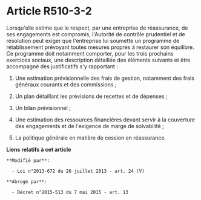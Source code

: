 # Article R510-3-2

Lorsqu'elle estime que le respect, par une entreprise de réassurance, de ses engagements est compromis, l'Autorité de
contrôle prudentiel et de résolution peut exiger que l'entreprise lui soumette un programme de rétablissement prévoyant
toutes mesures propres à restaurer son équilibre. Ce programme doit notamment comporter, pour les trois prochains exercices
sociaux, une description détaillée des éléments suivants et être accompagné des justificatifs s'y rapportant : 

1. Une estimation prévisionnelle des frais de gestion, notamment des frais généraux courants et des commissions ; 

2. Un plan détaillant les prévisions de recettes et de dépenses ; 

3. Un bilan prévisionnel ; 

4. Une estimation des ressources financières devant servir à la couverture des engagements et de l'exigence de marge de
solvabilité ; 

5. La politique générale en matière de cession en réassurance.

**Liens relatifs à cet article**

	**Modifié par**:

	  - Loi n°2013-672 du 26 juillet 2013 - art. 24 (V)

	**Abrogé par**:

	  - Décret n°2015-513 du 7 mai 2015 - art. 13
